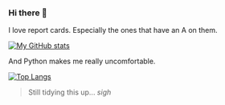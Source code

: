 ### Hi there 👋
I love report cards. Especially the ones that have an A on them.

[![My GitHub stats](https://github-readme-stats.vercel.app/api?username=Fifirex)](https://github.com/anuraghazra/github-readme-stats)

And Python makes me really uncomfortable.

[![Top Langs](https://github-readme-stats.vercel.app/api/top-langs/?username=Fifirex&layout=compact)](https://github.com/anuraghazra/github-readme-stats)

> Still tidying this up... *sigh*
